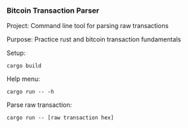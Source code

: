 ### Bitcoin Transaction Parser

Project: Command line tool for parsing raw transactions

Purpose: Practice rust and bitcoin transaction fundamentals

Setup:
```
cargo build
```

Help menu:
```
cargo run -- -h
```

Parse raw transaction:
```
cargo run -- [raw transaction hex]
```
